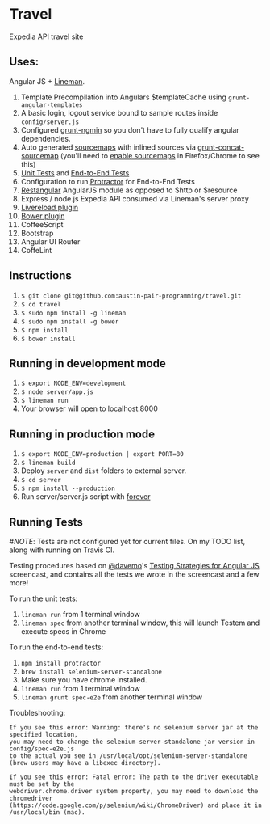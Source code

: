 # Travel

Expedia API travel site

## Uses:

Angular JS + [Lineman](http://www.linemanjs.com).

1. Template Precompilation into Angulars $templateCache using `grunt-angular-templates`
2. A basic login, logout service bound to sample routes inside `config/server.js`
3. Configured [grunt-ngmin](https://github.com/btford/grunt-ngmin) so you don't have to fully qualify angular dependencies.
4. Auto generated [sourcemaps](http://www.html5rocks.com/en/tutorials/developertools/sourcemaps/) with inlined sources via [grunt-concat-sourcemap](https://github.com/kozy4324/grunt-concat-sourcemap) (you'll need to [enable sourcemaps](http://cl.ly/image/1d0X2z2u1E3b) in Firefox/Chrome to see this)
5. [Unit Tests](https://github.com/linemanjs/lineman-angular-template/tree/master/spec) and [End-to-End Tests](https://github.com/linemanjs/lineman-angular-template/tree/master/spec-e2e)
6. Configuration to run [Protractor](https://github.com/juliemr/protractor) for End-to-End Tests
7. [Restangular](https://github.com/mgonto/restangular) AngularJS module as opposed to $http or $resource
8. Express / node.js Expedia API consumed via Lineman's server proxy
9. [Livereload plugin](https://github.com/linemanjs/lineman-livereload)
10. [Bower plugin](https://github.com/linemanjs/lineman-bower)
11. CoffeeScript
12. Bootstrap
13. Angular UI Router
14. CoffeLint

## Instructions
1. `$ git clone git@github.com:austin-pair-programming/travel.git`
2. `$ cd travel`
3. `$ sudo npm install -g lineman`
4. `$ sudo npm install -g bower`
5. `$ npm install`
6. `$ bower install`

## Running in development mode
1. `$ export NODE_ENV=development`
2. `$ node server/app.js`
3. `$ lineman run`
4. Your browser will open to localhost:8000

## Running in production mode
1. `$ export NODE_ENV=production | export PORT=80`
2. `$ lineman build`
3. Deploy `server` and `dist` folders to external server.
4. `$ cd server`
5. `$ npm install --production`
6. Run server/server.js script with [forever](http://labs.telasocial.com/nodejs-forever-daemon/)

## Running Tests

#_NOTE_: Tests are not configured yet for current files.  On my TODO list, along with running on Travis CI.

Testing procedures based on [@davemo](http://www.github.com/davemo)'s [Testing Strategies for Angular JS](http://www.youtube.com/watch?v=UYVcY9EJcRs) screencast, and contains all the tests we wrote in the screencast and a few more!

To run the unit tests:

1. `lineman run` from 1 terminal window
2. `lineman spec` from another terminal window, this will launch Testem and execute specs in Chrome

To run the end-to-end tests:

1. `npm install protractor`
2. `brew install selenium-server-standalone`
3. Make sure you have chrome installed.
4. `lineman run` from 1 terminal window
5. `lineman grunt spec-e2e` from another terminal window

  Troubleshooting:

    If you see this error: Warning: there's no selenium server jar at the specified location,
    you may need to change the selenium-server-standalone jar version in config/spec-e2e.js
    to the actual you see in /usr/local/opt/selenium-server-standalone (brew users may have a libexec directory).

    If you see this error: Fatal error: The path to the driver executable must be set by the
    webdriver.chrome.driver system property, you may need to download the chromedriver
    (https://code.google.com/p/selenium/wiki/ChromeDriver) and place it in /usr/local/bin (mac).